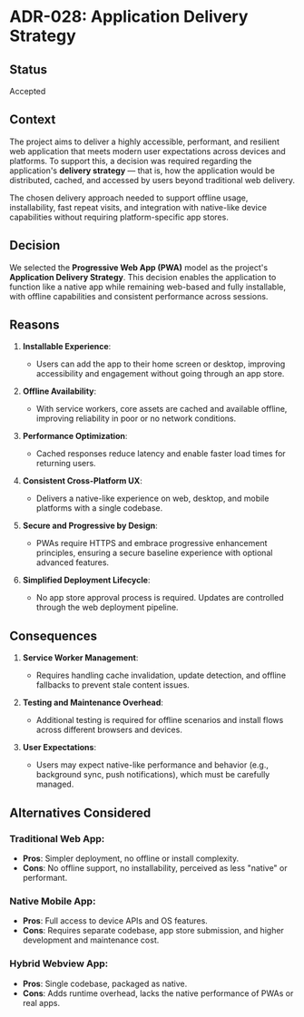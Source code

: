 # ADR-028: Application Delivery Strategy

## Status

Accepted

## Context

The project aims to deliver a highly accessible, performant, and resilient web
application that meets modern user expectations across devices and platforms. To
support this, a decision was required regarding the application's
**delivery strategy** — that is, how the application would be distributed,
cached, and accessed by users beyond traditional web delivery.

The chosen delivery approach needed to support offline usage, installability,
fast repeat visits, and integration with native-like device capabilities without
requiring platform-specific app stores.

## Decision

We selected the **Progressive Web App (PWA)** model as the project's
**Application Delivery Strategy**. This decision enables the application to
function like a native app while remaining web-based and fully installable, with
offline capabilities and consistent performance across sessions.

## Reasons

1. **Installable Experience**:

   - Users can add the app to their home screen or desktop, improving
     accessibility and engagement without going through an app store.

2. **Offline Availability**:

   - With service workers, core assets are cached and available offline,
     improving reliability in poor or no network conditions.

3. **Performance Optimization**:

   - Cached responses reduce latency and enable faster load times for returning
     users.

4. **Consistent Cross-Platform UX**:

   - Delivers a native-like experience on web, desktop, and mobile platforms
     with a single codebase.

5. **Secure and Progressive by Design**:

   - PWAs require HTTPS and embrace progressive enhancement principles, ensuring
     a secure baseline experience with optional advanced features.

6. **Simplified Deployment Lifecycle**:
   - No app store approval process is required. Updates are controlled through
     the web deployment pipeline.

## Consequences

1. **Service Worker Management**:

   - Requires handling cache invalidation, update detection, and offline
     fallbacks to prevent stale content issues.

2. **Testing and Maintenance Overhead**:

   - Additional testing is required for offline scenarios and install flows
     across different browsers and devices.

3. **User Expectations**:
   - Users may expect native-like performance and behavior (e.g., background
     sync, push notifications), which must be carefully managed.

## Alternatives Considered

### Traditional Web App:

- **Pros**: Simpler deployment, no offline or install complexity.
- **Cons**: No offline support, no installability, perceived as less
  "native" or performant.

### Native Mobile App:

- **Pros**: Full access to device APIs and OS features.
- **Cons**: Requires separate codebase, app store submission, and higher
  development and maintenance cost.

### Hybrid Webview App:

- **Pros**: Single codebase, packaged as native.
- **Cons**: Adds runtime overhead, lacks the native performance of PWAs or
  real apps.
